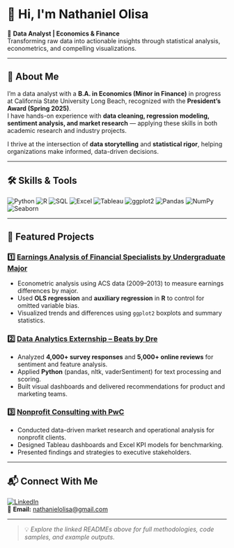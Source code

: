# 👋 Hi, I'm Nathaniel Olisa  

🎯 **Data Analyst | Economics & Finance**  
Transforming raw data into actionable insights through statistical analysis, econometrics, and compelling visualizations.

---

## 📖 About Me  
I’m a data analyst with a **B.A. in Economics (Minor in Finance)** in progress at California State University Long Beach, recognized with the **President’s Award (Spring 2025)**.  
I have hands-on experience with **data cleaning, regression modeling, sentiment analysis, and market research** — applying these skills in both academic research and industry projects.  

I thrive at the intersection of **data storytelling** and **statistical rigor**, helping organizations make informed, data-driven decisions.

---

## 🛠️ Skills & Tools

![Python](https://img.shields.io/badge/Python-3776AB?style=flat-square&logo=python&logoColor=white)
![R](https://img.shields.io/badge/R-276DC3?style=flat-square&logo=r&logoColor=white)
![SQL](https://img.shields.io/badge/SQL-003B57?style=flat-square&logo=sqlite&logoColor=white)
![Excel](https://img.shields.io/badge/Excel-217346?style=flat-square&logo=microsoft-excel&logoColor=white)
![Tableau](https://img.shields.io/badge/Tableau-E97627?style=flat-square&logo=tableau&logoColor=white)
![ggplot2](https://img.shields.io/badge/ggplot2-276DC3?style=flat-square&logo=r&logoColor=white)
![Pandas](https://img.shields.io/badge/Pandas-150458?style=flat-square&logo=pandas&logoColor=white)
![NumPy](https://img.shields.io/badge/NumPy-013243?style=flat-square&logo=numpy&logoColor=white)
![Seaborn](https://img.shields.io/badge/Seaborn-5B5EA6?style=flat-square)

---

## 📂 Featured Projects

### 1️⃣ [Earnings Analysis of Financial Specialists by Undergraduate Major](./earnings-analysis-econometrics/README.md)
- Econometric analysis using ACS data (2009–2013) to measure earnings differences by major.
- Used **OLS regression** and **auxiliary regression** in **R** to control for omitted variable bias.
- Visualized trends and differences using `ggplot2` boxplots and summary statistics.

### 2️⃣ [Data Analytics Externship – Beats by Dre](./beats-by-dre-data-analytics/README.md)
- Analyzed **4,000+ survey responses** and **5,000+ online reviews** for sentiment and feature analysis.
- Applied **Python** (pandas, nltk, vaderSentiment) for text processing and scoring.
- Built visual dashboards and delivered recommendations for product and marketing teams.

### 3️⃣ [Nonprofit Consulting with PwC](./nonprofit-consulting-pwc/README.md)
- Conducted data-driven market research and operational analysis for nonprofit clients.
- Designed Tableau dashboards and Excel KPI models for benchmarking.
- Presented findings and strategies to executive stakeholders.

---

## 📬 Connect With Me  
[![LinkedIn](https://img.shields.io/badge/LinkedIn-0A66C2?style=flat-square&logo=linkedin&logoColor=white)](https://www.linkedin.com/in/nathaniel777olisa)  
📧 **Email:** nathanielolisa@gmail.com  

---

> 💡 *Explore the linked READMEs above for full methodologies, code samples, and example outputs.*
